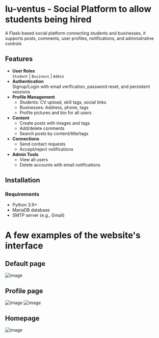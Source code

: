 # Iu-ventus - Social Platform to allow students being hired
A Flask-based social platform connecting students and businesses, it supports posts, comments, user profiles, notifications, and administrative controls

## Features
- **User Roles**  
  `Student` | `Business` | `Admin`
- **Authentication**  
  Signup/Login with email verification, password reset, and persistent sessions
- **Profile Management**  
  - Students: CV upload, skill tags, social links  
  - Businesses: Address, phone, tags  
  - Profile pictures and bio for all users
- **Content**  
  - Create posts with images and tags  
  - Add/delete comments  
  - Search posts by content/title/tags
- **Connections**  
  - Send contact requests  
  - Accept/reject notifications
- **Admin Tools**  
  - View all users  
  - Delete accounts with email notifications

## Installation
### Requirements
- Python 3.9+
- MariaDB database
- SMTP server (e.g., Gmail)

# A few examples of the website's interface

## Default page

![image](https://github.com/user-attachments/assets/03da5846-3da9-488d-ad39-04ed4dbdf90d)

## Profile page

![image](https://github.com/user-attachments/assets/1bb046d4-baa4-4ed3-86d4-5149b0fca917)
![image](https://github.com/user-attachments/assets/d5ccdd3f-ef06-4c34-8cda-c9a2cb20fc2c)


## Homepage

![image](https://github.com/user-attachments/assets/8f036960-cbd4-41fb-b89e-9d6b7242ee35)
